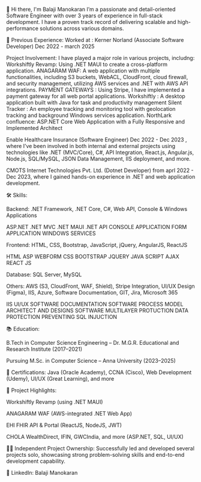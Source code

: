 👋 Hi there, I'm Balaji Manokaran
I’m a passionate and detail-oriented Software Engineer with over 3 years of experience in full-stack development. I have a proven track record of delivering scalable and high-performance solutions across various domains.

💼 Previous Experience:
Worked at :
Kerner Norland (Associate Software Developer) Dec 2022 - march 2025


Project Involvement: I have played a major role in various projects, includng:
Workshiftly Revamp: Using .NET MAUI to create a cross-platform application.
ANAGARAM WAF: A web application with multiple functionalities, including S3 buckets, WebACL,
CloudFront, cloud firewall, and security management, utilizing AWS services and .NET with AWS API
integrations.
PAYMENT GATEWAYS : Using Stripe, I have implemented a payment gateway for all web portal
applications.
Workshiftly : A desktop application built with Java for task and productivity management
Silent Tracker : An employee tracking and monitoring tool with geolocation tracking and background
Windows services application.
NorthLark confluence: ASP.NET Core Web Application with a Fully Responsive and Implemented
Architect

Enable Healthcare Insurance (Software Engineer) Dec 2022 - Dec 2023  , where I’ve been involved in both internal and external projects using technologies like .NET (MVC/Core), C#, API Integration, React.js, Angular.js, Node.js, SQL/MySQL, JSON Data Management, IIS deployment, and more.
 
 CMOTS Internet Technologies Pvt. Ltd. (Dotnet Developer)   from aprl 2022 - Dec 2023, where I gained hands-on experience in .NET and web application development.

🛠️ Skills:

Backend: .NET Framework, .NET Core, C#, Web API, Console & Windows Applications

ASP.NET
.NET MVC
.NET MAUI
.NET API
CONSOLE APPLICATION
FORM APPLICATION
WINDOWS SERVICES


Frontend: HTML, CSS, Bootstrap, JavaScript, jQuery, AngularJS, ReactJS

HTML
ASP WEBFORM
CSS
BOOTSTRAP
JQUERY
JAVA SCRIPT
AJAX
REACT JS

Database: SQL Server, MySQL

Others: AWS (S3, CloudFront, WAF, Shield), Stripe Integration, UI/UX Design (Figma), IIS, Azure, Software Documentation, GIT, Jira, Microsoft 365

IIS
UI/UX
SOFTWARE DOCUMENTATION
SOFTWARE PROCESS MODEL
ARCHITECT AND DESIGNS
SOFTWARE MULTILAYER
PROTUCTION
DATA PROTECTION
PREVENTING SQL INJUCTION


📚 Education:

B.Tech in Computer Science Engineering – Dr. M.G.R. Educational and Research Institute (2017–2021)

Pursuing M.Sc. in Computer Science – Anna University (2023–2025)

🌱 Certifications: Java (Oracle Academy), CCNA (Cisco), Web Development (Udemy), UI/UX (Great Learning), and more

🧠 Project Highlights:

Workshiftly Revamp (using .NET MAUI)

ANAGARAM WAF (AWS-integrated .NET Web App)

EHI FHIR API & Portal (ReactJS, NodeJS, JWT)

CHOLA WealthDirect, IFIN, GWCIndia, and more (ASP.NET, SQL, UI/UX)

🧑‍💻 Independent Project Ownership: Successfully led and developed several projects solo, showcasing strong problem-solving skills and end-to-end development capability.

🔗 LinkedIn: Balaji Manokaran
